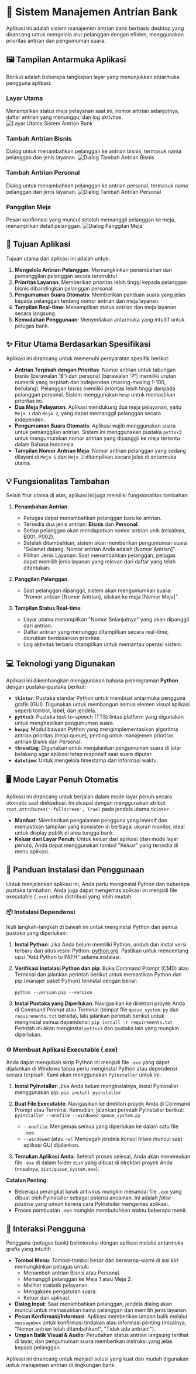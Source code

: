 # 🏦 Sistem Manajemen Antrian Bank

Aplikasi ini adalah sistem manajemen antrian bank berbasis desktop yang dirancang untuk mengelola alur pelanggan dengan efisien, menggunakan prioritas antrian dan pengumuman suara.

## 🖼️ Tampilan Antarmuka Aplikasi

Berikut adalah beberapa tangkapan layar yang menunjukkan antarmuka pengguna aplikasi:

### Layar Utama
Menampilkan status meja pelayanan saat ini, nomor antrian selanjutnya, daftar antrian yang menunggu, dan log aktivitas.
![Layar Utama Sistem Antrian Bank](https://media.discordapp.net/attachments/1395420030589730939/1395474433191448657/Screenshot_391.png?ex=687a9457&is=687942d7&hm=89035cda79055536dc829c2866b0265dd9f0d5e4841119ee565154f1a162f736&=&format=webp2)

### Tambah Antrian Bisnis
Dialog untuk menambahkan pelanggan ke antrian bisnis, termasuk nama pelanggan dan jenis layanan.
![Dialog Tambah Antrian Bisnis](https://media.discordapp.net/attachments/1395420030589730939/1395474432859836648/Screenshot_392.png?ex=687a9457&is=687942d7&hm=808dbb42aaa3118437c40425a0279834b9f43d3867705a5acd675c8867c6da25&=&format=webp3)

### Tambah Antrian Personal
Dialog untuk menambahkan pelanggan ke antrian personal, termasuk nama pelanggan dan jenis layanan.
![Dialog Tambah Antrian Personal](https://media.discordapp.net/attachments/1395420030589730939/1395474432524419222/Screenshot_393.png?ex=687a9457&is=687942d7&hm=9197a795109a653c30b504426f9953be5228a2d80b3cb7ae5008db086e028a32&=&format=webp4.)

### Panggilan Meja
Pesan konfirmasi yang muncul setelah memanggil pelanggan ke meja, menampilkan detail pelanggan.
![Dialog Panggilan Meja](https://media.discordapp.net/attachments/1395420030589730939/1395474432121896980/Screenshot_394.png?ex=687a9457&is=687942d7&hm=f0c1fe4067f0f079c50fc8870f70c88a3de0744436f1a05dfc84cf954fd888bb&=&format=webp)

## 🎯 Tujuan Aplikasi

Tujuan utama dari aplikasi ini adalah untuk:
1.  **Mengelola Antrian Pelanggan**: Memungkinkan penambahan dan pemanggilan pelanggan secara terstruktur.
2.  **Prioritas Layanan**: Memberikan prioritas lebih tinggi kepada pelanggan bisnis dibandingkan pelanggan personal.
3.  **Pengumuman Suara Otomatis**: Memberikan panduan suara yang jelas kepada pelanggan tentang nomor antrian dan meja layanan.
4.  **Tampilan Real-time**: Menampilkan status antrian dan meja layanan secara langsung.
5.  **Kemudahan Penggunaan**: Menyediakan antarmuka yang intuitif untuk petugas bank.

## ✨ Fitur Utama Berdasarkan Spesifikasi

Aplikasi ini dirancang untuk memenuhi persyaratan spesifik berikut:

*   **Antrian Terpisah dengan Prioritas**: Nomor antrian untuk tabungan bisnis (berawalan 'B') dan personal (berawalan 'P') memiliki urutan numerik yang terpisah dan independen (masing-masing 1-100, berulang). Pelanggan bisnis memiliki prioritas lebih tinggi daripada pelanggan personal. Sistem menggunakan `heap` untuk memastikan prioritas ini.
*   **Dua Meja Pelayanan**: Aplikasi mendukung dua meja pelayanan, yaitu `Meja 1` dan `Meja 2`, yang dapat memanggil pelanggan secara independen.
*   **Pengumuman Suara Otomatis**: Aplikasi wajib menggunakan suara untuk pemanggilan antrian. Sistem ini menggunakan pustaka `pyttsx3` untuk mengumumkan nomor antrian yang dipanggil ke meja tertentu dalam Bahasa Indonesia.
*   **Tampilan Nomor Antrian Meja**: Nomor antrian pelanggan yang sedang dilayani di `Meja 1` dan `Meja 2` ditampilkan secara jelas di antarmuka utama.

## 💡 Fungsionalitas Tambahan

Selain fitur utama di atas, aplikasi ini juga memiliki fungsionalitas tambahan:

1.  **Penambahan Antrian**:
    *   Petugas dapat menambahkan pelanggan baru ke antrian.
    *   Tersedia dua jenis antrian: **Bisnis** dan **Personal**.
    *   Setiap pelanggan akan mendapatkan nomor antrian unik (misalnya, B001, P002).
    *   Setelah ditambahkan, sistem akan memberikan pengumuman suara "Selamat datang. Nomor antrian Anda adalah [Nomor Antrian]".
    *   Pilihan Jenis Layanan: Saat menambahkan pelanggan, petugas dapat memilih jenis layanan yang relevan dari daftar yang telah ditentukan.

2.  **Panggilan Pelanggan**:
    *   Saat pelanggan dipanggil, sistem akan mengumumkan suara: "Nomor antrian [Nomor Antrian], silakan ke meja [Nomor Meja]".

3.  **Tampilan Status Real-time**:
    *   Layar utama menampilkan "Nomor Selanjutnya" yang akan dipanggil dari antrian.
    *   Daftar antrian yang menunggu ditampilkan secara real-time, diurutkan berdasarkan prioritas.
    *   Log aktivitas terbaru ditampilkan untuk memantau operasi sistem.

## 💻 Teknologi yang Digunakan

Aplikasi ini dikembangkan menggunakan bahasa pemrograman **Python** dengan pustaka-pustaka berikut:

*   **`tkinter`**: Pustaka standar Python untuk membuat antarmuka pengguna grafis (GUI). Digunakan untuk membangun semua elemen visual aplikasi seperti tombol, label, dan jendela.
*   **`pyttsx3`**: Pustaka text-to-speech (TTS) lintas platform yang digunakan untuk menghasilkan pengumuman suara.
*   **`heapq`**: Modul bawaan Python yang mengimplementasikan algoritma antrian prioritas (heap queue), penting untuk manajemen prioritas antrian Bisnis dan Personal.
*   **`threading`**: Digunakan untuk menjalankan pengumuman suara di latar belakang agar aplikasi tetap responsif saat suara diputar.
*   **`datetime`**: Untuk mengelola timestamp dan informasi waktu.

## 🖥️ Mode Layar Penuh Otomatis

Aplikasi ini dirancang untuk berjalan dalam mode layar penuh secara otomatis saat dieksekusi. Ini dicapai dengan menggunakan atribut `root.attributes('-fullscreen', True)` pada jendela utama `tkinter`.

*   **Manfaat**: Memberikan pengalaman pengguna yang imersif dan memastikan tampilan yang konsisten di berbagai ukuran monitor, ideal untuk display publik di area tunggu bank.
*   **Keluar dari Layar Penuh**: Untuk keluar dari aplikasi (dan mode layar penuh), Anda dapat menggunakan tombol "Keluar" yang tersedia di menu aplikasi.

## 🚀 Panduan Instalasi dan Penggunaan

Untuk menjalankan aplikasi ini, Anda perlu menginstal Python dan beberapa pustaka tambahan. Anda juga dapat mengemas aplikasi ini menjadi file executable (`.exe`) untuk distribusi yang lebih mudah.

### 📦 Instalasi Dependensi

Ikuti langkah-langkah di bawah ini untuk menginstal Python dan semua pustaka yang diperlukan:

1.  **Instal Python**:
    Jika Anda belum memiliki Python, unduh dan instal versi terbaru dari situs resmi Python: [python.org](https://www.python.org/downloads/). Pastikan untuk mencentang opsi "Add Python to PATH" selama instalasi.

2.  **Verifikasi Instalasi Python dan pip**:
    Buka Command Prompt (CMD) atau Terminal dan jalankan perintah berikut untuk memastikan Python dan pip (manajer paket Python) terinstal dengan benar:
    
    ```python --version```
    ```pip --version```
3.  **Instal Pustaka yang Diperlukan**:
    Navigasikan ke direktori proyek Anda di Command Prompt atau Terminal (tempat file `queue_system.py` dan `requirements.txt` berada), lalu jalankan perintah berikut untuk menginstal semua dependensi:
    ```pip install -r requirements.txt```
    Perintah ini akan menginstal `pyttsx3` dan pustaka lain yang mungkin diperlukan.

### ⚙️ Membuat Aplikasi Executable (.exe)

Anda dapat mengubah skrip Python ini menjadi file `.exe` yang dapat dijalankan di Windows tanpa perlu menginstal Python atau dependensi secara terpisah. Kami akan menggunakan `PyInstaller` untuk ini.

1.  **Instal PyInstaller**:
    Jika Anda belum menginstalnya, instal PyInstaller menggunakan pip:
    ```pip install pyinstaller```

2.  **Buat File Executable**:
    Navigasikan ke direktori proyek Anda di Command Prompt atau Terminal. Kemudian, jalankan perintah PyInstaller berikut:
    ```pyinstaller --onefile --windowed queue_system.py```
    *   `--onefile`: Mengemas semua yang diperlukan ke dalam satu file `.exe`.
    *   `--windowed` (atau `-w`): Mencegah jendela konsol hitam muncul saat aplikasi GUI dijalankan.

3.  **Temukan Aplikasi Anda**:
    Setelah proses selesai, Anda akan menemukan file `.exe` di dalam folder `dist` yang dibuat di direktori proyek Anda (misalnya, `dist/queue_system.exe`).

**Catatan Penting**:
*   Beberapa perangkat lunak antivirus mungkin menandai file `.exe` yang dibuat oleh PyInstaller sebagai potensi ancaman. Ini adalah *false positive* yang umum karena cara PyInstaller mengemas aplikasi.
*   Proses pembuatan `.exe` mungkin membutuhkan waktu beberapa menit.

## 🤝 Interaksi Pengguna

Pengguna (petugas bank) berinteraksi dengan aplikasi melalui antarmuka grafis yang intuitif:

*   **Tombol Menu**: Tombol-tombol besar dan berwarna-warni di sisi kiri memungkinkan petugas untuk:
    *   Menambah antrian Bisnis atau Personal.
    *   Memanggil pelanggan ke Meja 1 atau Meja 2.
    *   Melihat statistik pelayanan.
    *   Mengakses pengaturan suara.
    *   Keluar dari aplikasi.
*   **Dialog Input**: Saat menambahkan pelanggan, jendela dialog akan muncul untuk memasukkan nama pelanggan dan memilih jenis layanan.
*   **Pesan Konfirmasi/Informasi**: Aplikasi memberikan umpan balik melalui `messagebox` untuk konfirmasi tindakan atau informasi penting (misalnya, "Nomor antrian telah ditambahkan!", "Tidak ada antrian!").
*   **Umpan Balik Visual & Audio**: Perubahan status antrian langsung terlihat di layar, dan pengumuman suara memberikan instruksi yang jelas kepada pelanggan.

Aplikasi ini dirancang untuk menjadi solusi yang kuat dan mudah digunakan untuk manajemen antrian di lingkungan bank.
